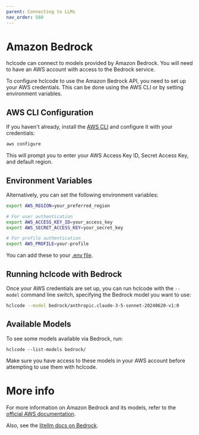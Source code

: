 ```yaml
---
parent: Connecting to LLMs
nav_order: 560
---
```


# Amazon Bedrock

hclcode can connect to models provided by Amazon Bedrock.
You will need to have an AWS account with access to the Bedrock service.

To configure hclcode to use the Amazon Bedrock API, you need to set up your AWS credentials.
This can be done using the AWS CLI or by setting environment variables.

## AWS CLI Configuration

If you haven't already, install the [AWS CLI](https://aws.amazon.com/cli/) and configure it with your credentials:

```bash
aws configure
```

This will prompt you to enter your AWS Access Key ID, Secret Access Key, and default region.

## Environment Variables

Alternatively, you can set the following environment variables:

```bash
export AWS_REGION=your_preferred_region

# For user authentication
export AWS_ACCESS_KEY_ID=your_access_key
export AWS_SECRET_ACCESS_KEY=your_secret_key

# For profile authentication
export AWS_PROFILE=your-profile
```

You can add these to your 
[.env file](/docs/config/dotenv.html).


## Running hclcode with Bedrock

Once your AWS credentials are set up, you can run hclcode with the `--model` command line switch, specifying the Bedrock model you want to use:

```bash
hclcode --model bedrock/anthropic.claude-3-5-sonnet-20240620-v1:0
```


## Available Models

To see some models available via Bedrock, run:

```
hclcode --list-models bedrock/
```

Make sure you have access to these models in your AWS account before attempting to use them with hclcode.

# More info

For more information on Amazon Bedrock and its models, refer to the [official AWS documentation](https://docs.aws.amazon.com/bedrock/latest/userguide/what-is-bedrock.html).

Also, see the 
[litellm docs on Bedrock](https://litellm.vercel.app/docs/providers/bedrock).
